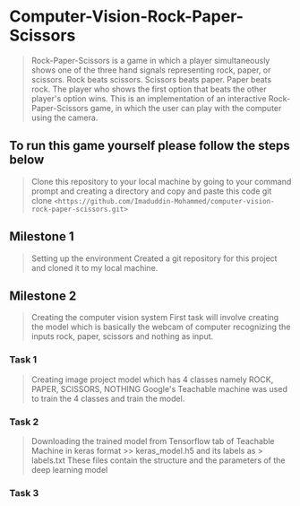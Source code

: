 # Computer-Vision-Rock-Paper-Scissors
  > Rock-Paper-Scissors is a game in which a player simultaneously shows one of the three hand signals representing rock, paper, or scissors. Rock beats scissors. Scissors beats paper. Paper beats rock. The player who shows the first option that beats the other player's option wins. This is an implementation of an interactive Rock-Paper-Scissors game, in which the user can play with the computer using the camera.


## To run this game yourself please follow the steps below
> Clone this repository to your local machine by going to your command prompt and creating a directory and copy and paste this code git clone
``` <https://github.com/Imaduddin-Mohammed/computer-vision-rock-paper-scissors.git> ```
> 


## Milestone 1 
> Setting up the environment
  > Created a git repository for this project and cloned it to my local machine.

## Milestone 2
> Creating the computer vision system
  > First task will involve creating the model which is basically the webcam of computer recognizing the inputs rock, paper, scissors and nothing as input.

### Task 1
> Creating image project model which has 4 classes namely ROCK, PAPER, SCISSORS, NOTHING
> Google's Teachable machine was used to train the 4 classes and train the model.
### Task 2 
> Downloading the trained model from Tensorflow tab of Teachable Machine in keras format >> keras_model.h5 and its labels as > labels.txt
> These files contain the structure and the parameters of the deep learning model
### Task 3



